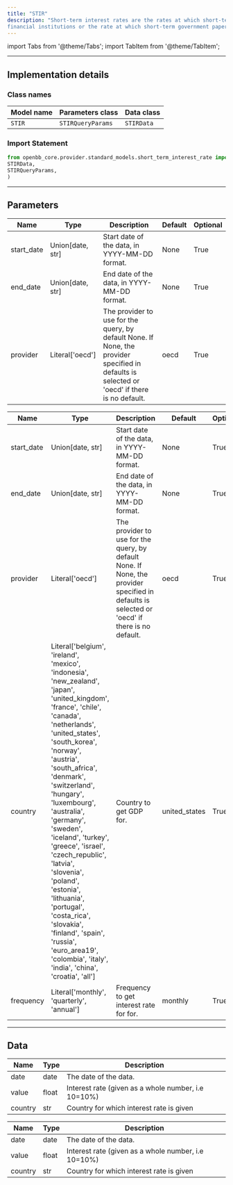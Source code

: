 ```yaml
---
title: "STIR"
description: "Short-term interest rates are the rates at which short-term borrowings are effected between
financial institutions or the rate at which short-term government paper is issued or traded in the market"
---
```


<!-- markdownlint-disable MD012 MD031 MD033 -->

import Tabs from '@theme/Tabs';
import TabItem from '@theme/TabItem';

---

## Implementation details

### Class names

| Model name | Parameters class | Data class |
| ---------- | ---------------- | ---------- |
| `STIR` | `STIRQueryParams` | `STIRData` |

### Import Statement

```python
from openbb_core.provider.standard_models.short_term_interest_rate import (
STIRData,
STIRQueryParams,
)
```

---

## Parameters

<Tabs>

<TabItem value='standard' label='standard'>

| Name | Type | Description | Default | Optional |
| ---- | ---- | ----------- | ------- | -------- |
| start_date | Union[date, str] | Start date of the data, in YYYY-MM-DD format. | None | True |
| end_date | Union[date, str] | End date of the data, in YYYY-MM-DD format. | None | True |
| provider | Literal['oecd'] | The provider to use for the query, by default None. If None, the provider specified in defaults is selected or 'oecd' if there is no default. | oecd | True |
</TabItem>

<TabItem value='oecd' label='oecd'>

| Name | Type | Description | Default | Optional |
| ---- | ---- | ----------- | ------- | -------- |
| start_date | Union[date, str] | Start date of the data, in YYYY-MM-DD format. | None | True |
| end_date | Union[date, str] | End date of the data, in YYYY-MM-DD format. | None | True |
| provider | Literal['oecd'] | The provider to use for the query, by default None. If None, the provider specified in defaults is selected or 'oecd' if there is no default. | oecd | True |
| country | Literal['belgium', 'ireland', 'mexico', 'indonesia', 'new_zealand', 'japan', 'united_kingdom', 'france', 'chile', 'canada', 'netherlands', 'united_states', 'south_korea', 'norway', 'austria', 'south_africa', 'denmark', 'switzerland', 'hungary', 'luxembourg', 'australia', 'germany', 'sweden', 'iceland', 'turkey', 'greece', 'israel', 'czech_republic', 'latvia', 'slovenia', 'poland', 'estonia', 'lithuania', 'portugal', 'costa_rica', 'slovakia', 'finland', 'spain', 'russia', 'euro_area19', 'colombia', 'italy', 'india', 'china', 'croatia', 'all'] | Country to get GDP for. | united_states | True |
| frequency | Literal['monthly', 'quarterly', 'annual'] | Frequency to get interest rate for for. | monthly | True |
</TabItem>

</Tabs>

---

## Data

<Tabs>

<TabItem value='standard' label='standard'>

| Name | Type | Description |
| ---- | ---- | ----------- |
| date | date | The date of the data. |
| value | float | Interest rate (given as a whole number, i.e 10=10%) |
| country | str | Country for which interest rate is given |
</TabItem>

<TabItem value='oecd' label='oecd'>

| Name | Type | Description |
| ---- | ---- | ----------- |
| date | date | The date of the data. |
| value | float | Interest rate (given as a whole number, i.e 10=10%) |
| country | str | Country for which interest rate is given |
</TabItem>

</Tabs>

